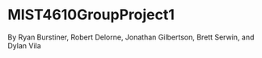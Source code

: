 # MIST4610GroupProject1
By Ryan Burstiner, Robert Delorne, Jonathan Gilbertson, Brett Serwin, and Dylan Vila 
